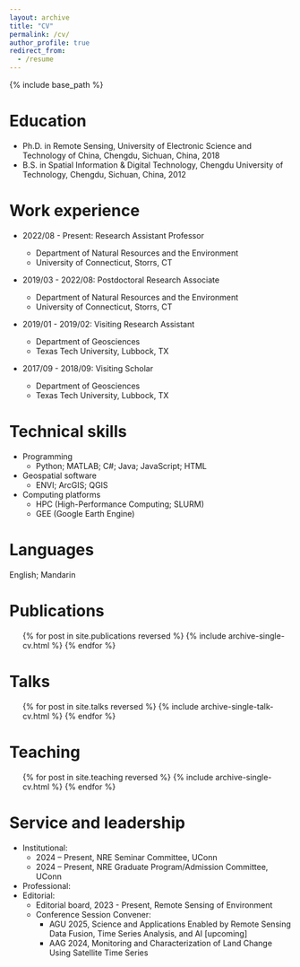 ```yaml
---
layout: archive
title: "CV"
permalink: /cv/
author_profile: true
redirect_from:
  - /resume
---
```


{% include base_path %}

Education
======
* Ph.D. in Remote Sensing, University of Electronic Science and Technology of China, Chengdu, Sichuan, China, 2018
* B.S. in Spatial Information & Digital Technology, Chengdu University of Technology, Chengdu, Sichuan, China, 2012

Work experience
======
* 2022/08 - Present: Research Assistant Professor
  * Department of Natural Resources and the Environment
  * University of Connecticut, Storrs, CT

* 2019/03 - 2022/08: Postdoctoral Research Associate
  * Department of Natural Resources and the Environment
  * University of Connecticut, Storrs, CT

* 2019/01 - 2019/02: Visiting Research Assistant
  * Department of Geosciences
  * Texas Tech University, Lubbock, TX
  
* 2017/09 - 2018/09: Visiting Scholar
  * Department of Geosciences
  * Texas Tech University, Lubbock, TX

Technical skills
======
* Programming
  * Python; MATLAB; C#; Java; JavaScript; HTML
* Geospatial software
  * ENVI; ArcGIS; QGIS
* Computing platforms
  * HPC (High-Performance Computing; SLURM)
  * GEE (Google Earth Engine)

Languages
======
English; Mandarin

Publications
======
  <ul>{% for post in site.publications reversed %}
    {% include archive-single-cv.html %}
  {% endfor %}</ul>

Talks
======
  <ul>{% for post in site.talks reversed %}
    {% include archive-single-talk-cv.html  %}
  {% endfor %}</ul>

Teaching
======
  <ul>{% for post in site.teaching reversed %}
    {% include archive-single-cv.html %}
  {% endfor %}</ul>
  
Service and leadership
======
* Institutional:
  * 2024 – Present, NRE Seminar Committee, UConn
  * 2024 – Present, NRE Graduate Program/Admission Committee, UConn
* Professional:
* Editorial:
  * Editorial board, 2023 - Present, Remote Sensing of Environment
  * Conference Session Convener:
    * AGU 2025, Science and Applications Enabled by Remote Sensing Data Fusion, Time Series Analysis, and AI [upcoming]
    * AAG 2024, Monitoring and Characterization of Land Change Using Satellite Time Series

